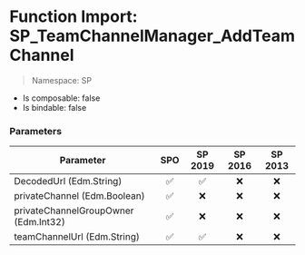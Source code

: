 # Function Import: SP_TeamChannelManager_AddTeamChannel

> Namespace: SP

- Is composable: false
- Is bindable: false

### Parameters

Parameter | SPO | SP 2019 | SP 2016 | SP 2013
----------|:---:|:-------:|:-------:|:-------:
DecodedUrl (Edm.String) | ✅ | ✅ | ❌ | ❌
privateChannel (Edm.Boolean) | ✅ | ❌ | ❌ | ❌
privateChannelGroupOwner (Edm.Int32) | ✅ | ❌ | ❌ | ❌
teamChannelUrl (Edm.String) | ✅ | ✅ | ❌ | ❌